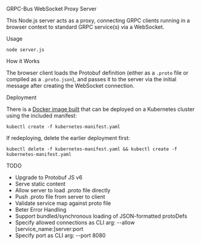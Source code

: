 GRPC-Bus WebSocket Proxy Server

This Node.js server acts as a proxy, connecting GRPC clients running in a browser context to standard GRPC service(s) via a WebSocket.

Usage

```
node server.js
```

How it Works

The browser client loads the Protobuf definition (either as a `.proto`
file or compiled as a `.proto.json`), and passes it to the server via
the initial message after creating the WebSocket connection.

Deployment

There is a [Docker image built](https://hub.docker.com/r/gabrielgrant/grpc-bus-websocket-proxy/) that can be deployed on a Kubernetes cluster using the included manifest:

```
kubectl create -f kubernetes-manifest.yaml
```

If redeploying, delete the earlier deployment first:

```
kubectl delete -f kubernetes-manifest.yaml && kubectl create -f kubernetes-manifest.yaml
```

TODO

- Upgrade to Protobuf JS v6
- Serve static content
- Allow server to load .proto file directly
- Push .proto file from server to client
- Validate service map against proto file
- Beter Error Handling
- Support bundled/synchronous loading of JSON-formatted protoDefs
- Specify allowed connections as CLI arg: --allow [service_name:]server:port
- Specify port as CLI arg:  --port 8080


